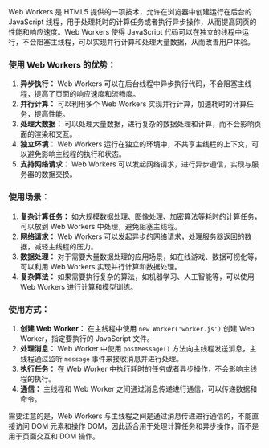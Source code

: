 Web Workers 是 HTML5 提供的一项技术，允许在浏览器中创建运行在后台的 JavaScript 线程，用于处理耗时的计算任务或者执行异步操作，从而提高网页的性能和响应速度。Web Workers 使得 JavaScript 代码可以在独立的线程中运行，不会阻塞主线程，可以实现并行计算和处理大量数据，从而改善用户体验。

### 使用 Web Workers 的优势：

1. **异步执行：** Web Workers 可以在后台线程中异步执行代码，不会阻塞主线程，提高了页面的响应速度和流畅度。
2. **并行计算：** 可以利用多个 Web Workers 实现并行计算，加速耗时的计算任务，提高性能。
3. **处理大数据：** 可以处理大量数据，进行复杂的数据处理和计算，而不会影响页面的渲染和交互。
4. **独立环境：** Web Workers 运行在独立的环境中，不共享主线程的上下文，可以避免影响主线程的执行和状态。
5. **支持网络请求：** Web Workers 可以发起网络请求，进行异步通信，实现与服务器的数据交换。

### 使用场景：

1. **复杂计算任务：** 如大规模数据处理、图像处理、加密算法等耗时的计算任务，可以放到 Web Workers 中处理，避免阻塞主线程。
2. **网络请求：** Web Workers 可以发起异步的网络请求，处理服务器返回的数据，减轻主线程的压力。
3. **数据处理：** 对于需要大量数据处理的应用场景，如在线游戏、数据可视化等，可以利用 Web Workers 实现并行计算和数据处理。
4. **复杂算法：** 如果需要执行复杂的算法，如机器学习、人工智能等，可以使用 Web Workers 进行计算和模型训练。

### 使用方式：

1. **创建 Web Worker：** 在主线程中使用 `new Worker('worker.js')` 创建 Web Worker，指定要执行的 JavaScript 文件。
2. **处理消息：** Web Worker 中使用 `postMessage()` 方法向主线程发送消息，主线程通过监听 `message` 事件来接收消息并进行处理。
3. **执行任务：** 在 Web Worker 中执行耗时的任务或者异步操作，不会影响主线程的执行。
4. **通信：** 主线程和 Web Worker 之间通过消息传递进行通信，可以传递数据和命令。

需要注意的是，Web Workers 与主线程之间是通过消息传递进行通信的，不能直接访问 DOM 元素和操作 DOM，因此适合用于处理计算任务和异步操作，而不是用于页面交互和 DOM 操作。